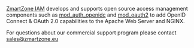 [ZmartZone IAM](https://www.zmartzone.eu) develops and supports open source access management components such as [mod_auth_openidc](https://github.com/zmartzone/mod_auth_openidc)
and [mod_oauth2](https://github.com/zmartzone/mod_oauth2) to add OpenID Connect & OAuth 2.0 capabilities to the Apache Web Server and NGINX.

For questions about our commercial support program please contact [sales@zmartzone.eu](mailto:sales@zmartzone.eu)
